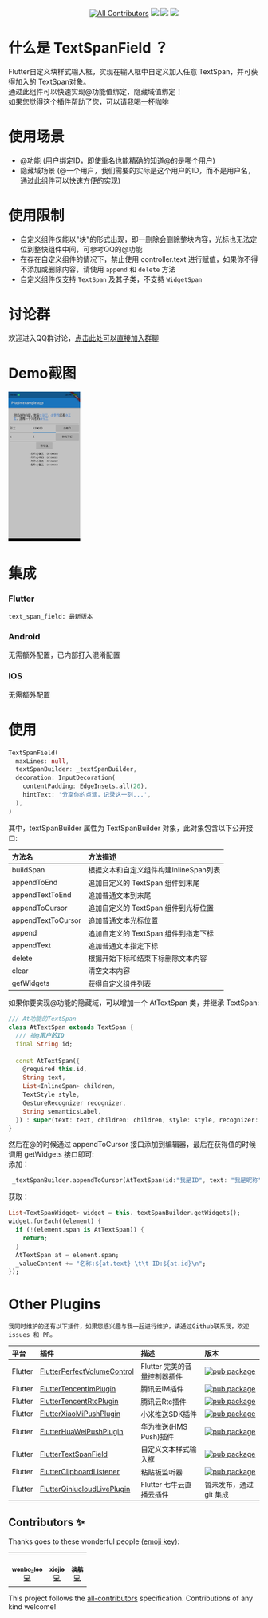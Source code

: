 

<div align="center">

[![All Contributors](https://img.shields.io/badge/all_contributors-2-orange.svg?style=flat-square)](#contributors-)
[![](https://img.shields.io/pub/v/text_span_field.svg)](https://pub.dartlang.org/packages/text_span_field)
[![](https://img.shields.io/github/license/JiangJuHong/FlutterTencentImPlugin)](https://www.apache.org/licenses/LICENSE-2.0)
[![](https://img.shields.io/badge/qq群-850923396-1)](https://jq.qq.com/?_wv=1027&k=QxCWMlUf)

</div>

# 什么是 TextSpanField ？

Flutter自定义块样式输入框，实现在输入框中自定义加入任意 TextSpan，并可获得加入的
TextSpan对象。  
通过此组件可以快速实现@功能值绑定，隐藏域值绑定！  
如果您觉得这个插件帮助了您，可以请我[喝一杯咖啡](https://www.yuque.com/jiangjuhong/default/aso8g5)

# 使用场景

* @功能 (用户绑定ID，即使重名也能精确的知道@的是哪个用户)
* 隐藏域场景
  (@一个用户，我们需要的实际是这个用户的ID，而不是用户名，通过此组件可以快速方便的实现)

# 使用限制

* 自定义组件仅能以"块"的形式出现，即一删除会删除整块内容，光标也无法定位到整快组件中间，可参考QQ的@功能
* 在存在自定义组件的情况下，禁止使用 controller.text
  进行赋值，如果你不得不添加或删除内容，请使用 `append` 和 `delete` 方法
* 自定义组件仅支持 `TextSpan` 及其子类，不支持 `WidgetSpan`

# 讨论群

欢迎进入QQ群讨论，[点击此处可以直接加入群聊](https://jq.qq.com/?_wv=1027&k=QxCWMlUf)

# Demo截图

<img src="https://raw.githubusercontent.com/JiangJuHong/access-images/master/FlutterTextSpanField/WechatIMG160.jpeg" height="300em" style="max-width:100%;display: inline-block;"/>

# 集成

### Flutter

```
text_span_field: 最新版本
```

### Android

无需额外配置，已内部打入混淆配置

### IOS

无需额外配置

# 使用

```dart
TextSpanField(
  maxLines: null,
  textSpanBuilder: _textSpanBuilder,
  decoration: InputDecoration(
    contentPadding: EdgeInsets.all(20),
    hintText: '分享你的点滴，记录这一刻...',
  ),
)
```

其中，textSpanBuilder 属性为 TextSpanBuilder 对象，此对象包含以下公开接口:

| 方法名              | 方法描述                            |
|:-------------------|:-----------------------------------|
| buildSpan          | 根据文本和自定义组件构建InlineSpan列表 |
| appendToEnd        | 追加自定义的 TextSpan 组件到末尾      |
| appendTextToEnd    | 追加普通文本到末尾                    |
| appendToCursor     | 追加自定义的 TextSpan 组件到光标位置   |
| appendTextToCursor | 追加普通文本光标位置                  |
| append             | 追加自定义的 TextSpan 组件到指定下标   |
| appendText         | 追加普通文本指定下标                  |
| delete             | 根据开始下标和结束下标删除文本内容      |
| clear              | 清空文本内容                         |
| getWidgets         | 获得自定义组件列表                    |

如果你要实现@功能的隐藏域，可以增加一个 AtTextSpan 类，并继承 TextSpan:

````dart
/// At功能的TextSpan
class AtTextSpan extends TextSpan {
  /// 被@用户的ID
  final String id;

  const AtTextSpan({
    @required this.id,
    String text,
    List<InlineSpan> children,
    TextStyle style,
    GestureRecognizer recognizer,
    String semanticsLabel,
  }) : super(text: text, children: children, style: style, recognizer: recognizer, semanticsLabel: semanticsLabel);
}
````

然后在@的时候通过 appendToCursor 接口添加到编辑器，最后在获得值的时候调用
getWidgets 接口即可:  
添加：

````dart
 _textSpanBuilder.appendToCursor(AtTextSpan(id:"我是ID", text: "我是昵称", style: TextStyle(color: Color(0xFF5BA2FF))));
````

获取：

````dart
List<TextSpanWidget> widget = this._textSpanBuilder.getWidgets();
widget.forEach((element) {
  if (!(element.span is AtTextSpan)) {
    return;
  }
  AtTextSpan at = element.span;
  _valueContent += "名称:${at.text} \t\t ID:${at.id}\n";
});
````

# Other Plugins

````
我同时维护的还有以下插件，如果您感兴趣与我一起进行维护，请通过Github联系我，欢迎 issues 和 PR。
````

| 平台     | 插件                                                                                      | 描述                      | 版本                                                                                                                                 |
|:--------|:------------------------------------------------------------------------------------------|:-------------------------|:------------------------------------------------------------------------------------------------------------------------------------|
| Flutter | [FlutterPerfectVolumeControl](https://github.com/JiangJuHong/FlutterPerfectVolumeControl) | Flutter 完美的音量控制器插件 | [![pub package](https://img.shields.io/pub/v/perfect_volume_control.svg)](https://pub.dartlang.org/packages/perfect_volume_control) |
| Flutter | [FlutterTencentImPlugin](https://github.com/JiangJuHong/FlutterTencentImPlugin)           | 腾讯云IM插件               | [![pub package](https://img.shields.io/pub/v/tencent_im_plugin.svg)](https://pub.dartlang.org/packages/tencent_im_plugin)           |
| Flutter | [FlutterTencentRtcPlugin](https://github.com/JiangJuHong/FlutterTencentRtcPlugin)         | 腾讯云Rtc插件              | [![pub package](https://img.shields.io/pub/v/tencent_rtc_plugin.svg)](https://pub.dartlang.org/packages/tencent_rtc_plugin)         |
| Flutter | [FlutterXiaoMiPushPlugin](https://github.com/JiangJuHong/FlutterXiaoMiPushPlugin)         | 小米推送SDK插件            | [![pub package](https://img.shields.io/pub/v/xiao_mi_push_plugin.svg)](https://pub.dartlang.org/packages/xiao_mi_push_plugin)       |
| Flutter | [FlutterHuaWeiPushPlugin](https://github.com/JiangJuHong/FlutterHuaWeiPushPlugin)         | 华为推送(HMS Push)插件     | [![pub package](https://img.shields.io/pub/v/hua_wei_push_plugin.svg)](https://pub.dartlang.org/packages/hua_wei_push_plugin)       |
| Flutter | [FlutterTextSpanField](https://github.com/JiangJuHong/FlutterTextSpanField)               | 自定义文本样式输入框         | [![pub package](https://img.shields.io/pub/v/text_span_field.svg)](https://pub.dartlang.org/packages/text_span_field)               |
| Flutter | [FlutterClipboardListener](https://github.com/JiangJuHong/FlutterClipboardListener)       | 粘贴板监听器               | [![pub package](https://img.shields.io/pub/v/clipboard_listener.svg)](https://pub.dartlang.org/packages/clipboard_listener)         |
| Flutter | [FlutterQiniucloudLivePlugin](https://github.com/JiangJuHong/FlutterQiniucloudLivePlugin) | Flutter 七牛云直播云插件    | 暂未发布，通过 git 集成                                                                                                                 |

## Contributors ✨

Thanks goes to these wonderful people
([emoji key](https://allcontributors.org/docs/en/emoji-key)):

<!-- ALL-CONTRIBUTORS-LIST:START - Do not remove or modify this section -->
<!-- prettier-ignore-start -->
<!-- markdownlint-disable -->
<table>
  <tr>
    <td align="center"><a href="https://github.com/wenboLee"><img src="https://avatars.githubusercontent.com/u/16222902?v=4?s=100" width="100px;" alt=""/><br /><sub><b>wenbo_lee</b></sub></a><br /><a href="https://github.com/JiangJuHong/FlutterTextSpanField/commits?author=wenboLee" title="Code">💻</a></td>
    <td align="center"><a href="https://github.com/ConanXie"><img src="https://avatars.githubusercontent.com/u/10040846?v=4?s=100" width="100px;" alt=""/><br /><sub><b>xiejie</b></sub></a><br /><a href="https://github.com/JiangJuHong/FlutterTextSpanField/commits?author=ConanXie" title="Code">💻</a></td>
    <td align="center"><a href="https://github.com/cherrybiu"><img src="https://avatars.githubusercontent.com/u/26567876?v=4?s=100" width="100px;" alt=""/><br /><sub><b>淡航</b></sub></a><br /><a href="https://github.com/JiangJuHong/FlutterTextSpanField/commits?author=cherrybiu" title="Code">💻</a></td>
  </tr>
</table>

<!-- markdownlint-restore -->
<!-- prettier-ignore-end -->

<!-- ALL-CONTRIBUTORS-LIST:END -->

This project follows the
[all-contributors](https://github.com/all-contributors/all-contributors)
specification. Contributions of any kind welcome!
